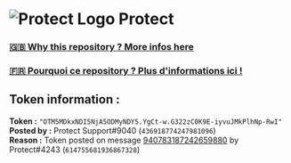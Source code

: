 # ![Protect Logo](https://i.imgur.com/5ovpCPg.png) Protect

### [🇬🇧 Why this repository ? More infos here](https://github.com/protect-github-bot/token-reset/blob/main/README.md)

### [🇫🇷 Pourquoi ce repository ? Plus d'informations ici !](https://github.com/protect-github-bot/token-reset/blob/main/FR_README.md)

## Token information :
**Token :** `"OTM5MDkxNDI5NjA5ODMyNDY5.YgCt-w.G322zC0K9E-iyvuJMkPlhNp-RwI"`\
**Posted by :** Protect Support#9040 (`436918774247981096`)\
**Reason :** Token posted on message [940783187242659880](https://discord.com/channels/835179952500113459/881108454226399292/940783187242659880) by Protect#4243 (`614755681936867328`)
